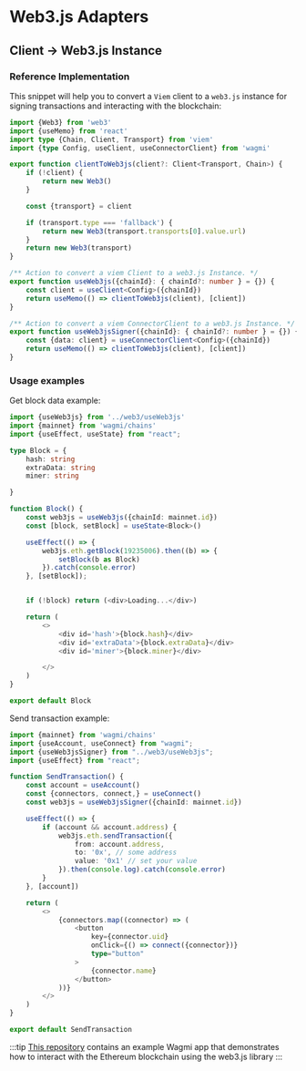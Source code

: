 # Web3.js Adapters

## Client → Web3.js Instance

### Reference Implementation

This snippet will help you to convert a `Viem` client to a `web3.js` instance for signing transactions and interacting with the blockchain:

```ts
import {Web3} from 'web3'
import {useMemo} from 'react'
import type {Chain, Client, Transport} from 'viem'
import {type Config, useClient, useConnectorClient} from 'wagmi'

export function clientToWeb3js(client?: Client<Transport, Chain>) {
    if (!client) {
        return new Web3()
    }

    const {transport} = client

    if (transport.type === 'fallback') {
        return new Web3(transport.transports[0].value.url)
    }
    return new Web3(transport)
}

/** Action to convert a viem Client to a web3.js Instance. */
export function useWeb3js({chainId}: { chainId?: number } = {}) {
    const client = useClient<Config>({chainId})
    return useMemo(() => clientToWeb3js(client), [client])
}

/** Action to convert a viem ConnectorClient to a web3.js Instance. */
export function useWeb3jsSigner({chainId}: { chainId?: number } = {}) {
    const {data: client} = useConnectorClient<Config>({chainId})
    return useMemo(() => clientToWeb3js(client), [client])
}
```

### Usage examples

Get block data example:

```ts
import {useWeb3js} from '../web3/useWeb3js'
import {mainnet} from 'wagmi/chains'
import {useEffect, useState} from "react";

type Block = {
    hash: string
    extraData: string
    miner: string

}

function Block() {
    const web3js = useWeb3js({chainId: mainnet.id})
    const [block, setBlock] = useState<Block>()

    useEffect(() => {
        web3js.eth.getBlock(19235006).then((b) => {
            setBlock(b as Block)
        }).catch(console.error)
    }, [setBlock]);


    if (!block) return (<div>Loading...</div>)

    return (
        <>
            <div id='hash'>{block.hash}</div>
            <div id='extraData'>{block.extraData}</div>
            <div id='miner'>{block.miner}</div>

        </>
    )
}

export default Block

```

Send transaction example:

```typescript
import {mainnet} from 'wagmi/chains'
import {useAccount, useConnect} from "wagmi";
import {useWeb3jsSigner} from "../web3/useWeb3js";
import {useEffect} from "react";

function SendTransaction() {
    const account = useAccount()
    const {connectors, connect,} = useConnect()
    const web3js = useWeb3jsSigner({chainId: mainnet.id})

    useEffect(() => {
        if (account && account.address) {
            web3js.eth.sendTransaction({
                from: account.address,
                to: '0x', // some address
                value: '0x1' // set your value
            }).then(console.log).catch(console.error)
        }
    }, [account])

    return (
        <>
            {connectors.map((connector) => (
                <button
                    key={connector.uid}
                    onClick={() => connect({connector})}
                    type="button"
                >
                    {connector.name}
                </button>
            ))}
        </>
    )
}

export default SendTransaction

```


:::tip
[This repository](https://github.com/avkos/wagmi-web3js-example-app) contains an example Wagmi app that demonstrates how to interact with the Ethereum blockchain using the web3.js library
::: 
